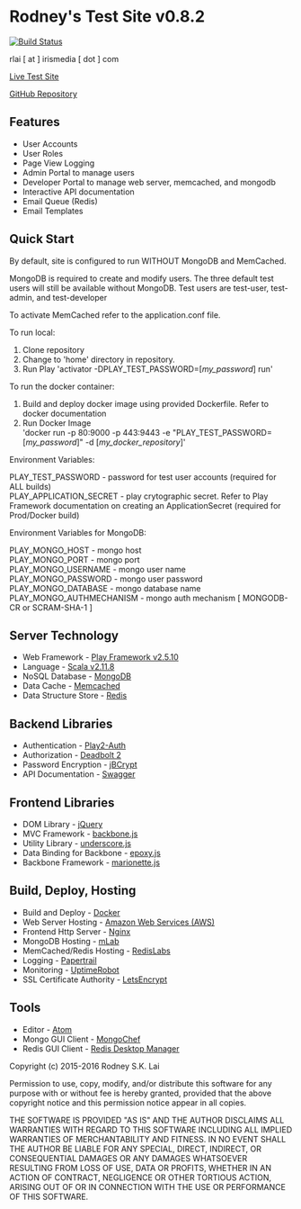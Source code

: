 Rodney's Test Site v0.8.2
=========================

[![Build Status](https://travis-ci.org/rodney-lai/test-site.svg?branch=master)](https://travis-ci.org/rodney-lai/test-site)

rlai [ at ] irismedia [ dot ] com

[Live Test Site](http://test.rodneylai.com)

[GitHub Repository](https://github.com/rodney-lai)

Features
--------

* User Accounts
* User Roles
* Page View Logging
* Admin Portal to manage users
* Developer Portal to manage web server, memcached, and mongodb
* Interactive API documentation
* Email Queue (Redis)
* Email Templates

Quick Start
-----------

By default, site is configured to run WITHOUT MongoDB and MemCached.

MongoDB is required to create and modify users.  The three default test users will still be available without MongoDB.
Test users are test-user, test-admin, and test-developer

To activate MemCached refer to the application.conf file.

To run local:

1. Clone repository
2. Change to 'home' directory in repository.
3. Run Play 'activator -DPLAY_TEST_PASSWORD=[*my_password*] run'

To run the docker container:

1. Build and deploy docker image using provided Dockerfile.  Refer to docker documentation
2. Run Docker Image  
'docker run -p 80:9000 -p 443:9443 -e "PLAY_TEST_PASSWORD=[*my_password*]" -d [*my_docker_repository*]'

Environment Variables:

PLAY_TEST_PASSWORD - password for test user accounts (required for ALL builds)  
PLAY_APPLICATION_SECRET - play crytographic secret.  Refer to Play Framework documentation on creating an ApplicationSecret (required for Prod/Docker build)  

Environment Variables for MongoDB:

PLAY_MONGO_HOST - mongo host  
PLAY_MONGO_PORT - mongo port  
PLAY_MONGO_USERNAME - mongo user name  
PLAY_MONGO_PASSWORD - mongo user password  
PLAY_MONGO_DATABASE - mongo database name  
PLAY_MONGO_AUTHMECHANISM - mongo auth mechanism [ MONGODB-CR or SCRAM-SHA-1 ]  

Server Technology
-----------------

* Web Framework - [Play Framework v2.5.10](https://playframework.com/)
* Language - [Scala v2.11.8](http://scala-lang.org/)
* NoSQL Database - [MongoDB](https://www.mongodb.org/)
* Data Cache - [Memcached](http://memcached.org/)
* Data Structure Store - [Redis](https://redis.io/)

Backend Libraries
-----------------

* Authentication - [Play2-Auth](https://github.com/t2v/play2-auth)
* Authorization - [Deadbolt 2](https://github.com/schaloner/deadbolt-2)
* Password Encryption - [jBCrypt](http://www.mindrot.org/projects/jBCrypt/)
* API Documentation - [Swagger](http://swagger.io/)

Frontend Libraries
------------------

* DOM Library - [jQuery](http://jquery.com/)
* MVC Framework - [backbone.js](http://backbonejs.org/)
* Utility Library - [underscore.js](http://underscorejs.org/)
* Data Binding for Backbone - [epoxy.js](http://epoxyjs.org/)
* Backbone Framework - [marionette.js](http://marionettejs.com/)

Build, Deploy, Hosting
----------------------

* Build and Deploy - [Docker](https://www.docker.com/)
* Web Server Hosting - [Amazon Web Services (AWS)](http://aws.amazon.com/)
* Frontend Http Server - [Nginx](https://www.nginx.com/)
* MongoDB Hosting - [mLab](https://mlab.com/)
* MemCached/Redis Hosting - [RedisLabs](https://redislabs.com/)
* Logging - [Papertrail](https://papertrailapp.com/)
* Monitoring - [UptimeRobot](http://uptimerobot.com/)
* SSL Certificate Authority - [LetsEncrypt](https://letsencrypt.org/)

Tools
-----

* Editor - [Atom](https://atom.io/)
* Mongo GUI Client - [MongoChef](http://3t.io/)
* Redis GUI Client - [Redis Desktop Manager](https://redisdesktop.com/)

Copyright (c) 2015-2016 Rodney S.K. Lai

Permission to use, copy, modify, and/or distribute this software for any purpose with or without fee is hereby granted, provided that the above copyright notice and this permission notice appear in all copies.

THE SOFTWARE IS PROVIDED "AS IS" AND THE AUTHOR DISCLAIMS ALL WARRANTIES WITH REGARD TO THIS SOFTWARE INCLUDING ALL IMPLIED WARRANTIES OF MERCHANTABILITY AND FITNESS. IN NO EVENT SHALL THE AUTHOR BE LIABLE FOR ANY SPECIAL, DIRECT, INDIRECT, OR CONSEQUENTIAL DAMAGES OR ANY DAMAGES WHATSOEVER RESULTING FROM LOSS OF USE, DATA OR PROFITS, WHETHER IN AN ACTION OF CONTRACT, NEGLIGENCE OR OTHER TORTIOUS ACTION, ARISING OUT OF OR IN CONNECTION WITH THE USE OR PERFORMANCE OF THIS SOFTWARE.

